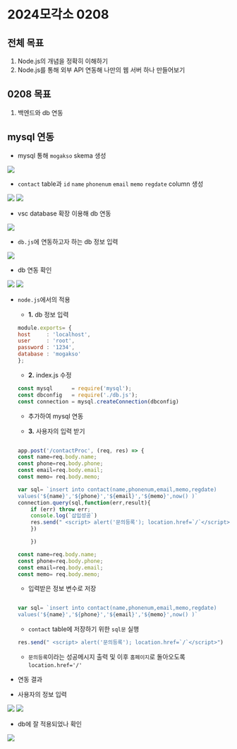 # 2024모각소 0208

## 전체 목표

1. Node.js의 개념을 정확히 이해하기
2. Node.js를 통해 외부 API 연동해 나만의 웹 서버 하나 만들어보기

## 0208 목표
1. 백엔드와 db 연동


## mysql 연동
* mysql 통해 `mogakso` skema 생성 

<img src="./img/0207mogakso.png">      

* `contact` table과 `id` `name` `phonenum` `email` `memo` `regdate` column 생성

<img src="./img/0207데베스키마생성.png">      

<img src="./img/0207table.png">      

*  vsc database 확장 이용해 db 연동

<img src="./img/0207데베연동.png">      

*  `db.js`에 연동하고자 하는 db 정보 입력

<img src="./img/0207데베연동2.png">      

*  db 연동 확인

<img src="./img/연동확인.png">      

<img src="./img/연동성공.png">      

* `node.js`에서의 적용

    * **1.** db 정보 입력
    ``` js
    module.exports= {
    host     : 'localhost',
    user     : 'root',
    password : '1234',
    database : 'mogakso'
    };
    ```
    * **2.** index.js 수정
    ``` js
    const mysql      = require('mysql');
    const dbconfig   = require('./db.js');
    const connection = mysql.createConnection(dbconfig)
    ```
    * 추가하여 mysql 연동


    * **3.** 사용자의 입력 받기
    
    ``` js

    app.post('/contactProc', (req, res) => {
    const name=req.body.name;
    const phone=req.body.phone;
    const email=req.body.email;
    const memo= req.body.memo;

    var sql= `insert into contact(name,phonenum,email,memo,regdate)
    values('${name}','${phone}','${email}','${memo}',now() )`
    connection.query(sql,function(err,result){
        if (err) throw err;
        console.log(`삽입성공`)
        res.send(" <script> alert('문의등록'); location.href=`/`</script>")
        })

        })
    ```
        
    ```  js
    const name=req.body.name;
    const phone=req.body.phone;
    const email=req.body.email;
    const memo= req.body.memo;
    ```
    * 입력받은 정보 변수로 저장

    ``` js

    var sql= `insert into contact(name,phonenum,email,memo,regdate)
    values('${name}','${phone}','${email}','${memo}',now() )`
    ```
    * `contact` table에 저장하기 위한 `sql문` 실행


    ``` js
    res.send(" <script> alert('문의등록'); location.href=`/`</script>")

    ```
    * `문의등록`이라는 성공메시지 출력 및 이후 `홈페이지`로 돌아오도록 `location.href='/' `



* 연동 결과

* 사용자의 정보 입력

<img src="./img/0207문의등록0.png">      
<img src="./img/0207문의등록1.png">      

* db에 잘 적용되었나 확인


<img src="./img/0207db연동성공.png">      

